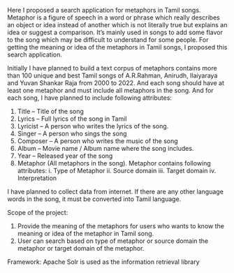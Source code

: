 Here I proposed a search application for metaphors in Tamil songs. Metaphor is a figure of speech in a word or phrase which really describes an object or idea instead of another which is not literally true but explains an idea or suggest a comparison. It’s mainly used in songs to add some flavor to the song which may be difficult to understand for some people. For getting the meaning or idea of the metaphors in Tamil songs, I proposed this search application.  

Initially I have planned to build a text corpus of metaphors contains more than 100 unique and best Tamil songs of A.R.Rahman, Anirudh, Ilaiyaraya and Yuvan Shankar Raja from 2000 to 2022. And each song should have at least one metaphor and must include all metaphors in the song. And for each song, I have planned to include following attributes:
1.	Title – Title of the song
2.	Lyrics – Full lyrics of the song in Tamil
3.	Lyricist – A person who writes the lyrics of the song.
4.	Singer – A person who sings the song
5.	Composer – A person who writes the music of the song
6.	Album – Movie name / Album name where the song includes.
7.	Year – Released year of the song
8.	Metaphor (All metaphors in the song). Metaphor contains following attributes:
i.	Type of Metaphor
ii.	Source domain
iii.	Target domain
iv.	Interpretation

I have planned to collect data from internet. If there are any other language words in the song, it must be converted into Tamil language. 

Scope of the project:
1. Provide the meaning of the metaphors for users who wants to know the meaning or idea of the metaphor in Tamil song.
2. User can search based on type of metaphor or source domain the metaphor or target domain of the metaphor.

Framework: Apache Solr is used as the information retrieval library
